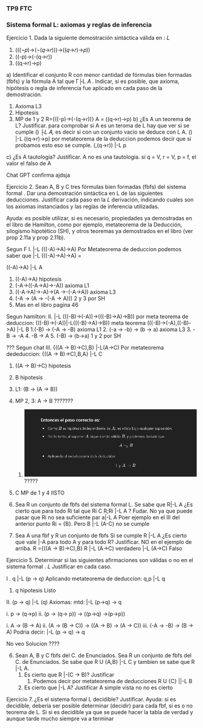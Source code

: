 ### TP9 FTC
### Sistema formal L: axiomas y reglas de inferencia

Ejercicio 1. Dada la siguiente demostración sintáctica válida en  : 𝐿
 
1.   (((¬𝑝)→(¬(𝑞→𝑟)))→((𝑞→𝑟)→𝑝))
2.    ((-p)->(-(q->r))
3.  ((q->r)->p)
 
a)  Identificar  el  conjunto  R  con  menor  cantidad  de  fórmulas  bien  formadas  (fbfs) y la 
fórmula  A  tal  que Γ├L 𝐴 .  Indicar,  si  es  posible,  que  axioma,  hipótesis  o  regla  de 
inferencia fue aplicado en cada paso de la demostración. 
1. Axioma L3
2. Hipotesis
3. MP de 1 y 2
R={((-p)->(-(q->r))}
A = ((q->r)->p)
b)  ¿Es A  un teorema de  L? Justificar.
para comprobar si A es un teroma de L hay que ver si se cumple
() ├𝐿 𝐴, es decir si con un conjunto vacio se deduce con L A.
() |-L ((q->r)->p)
por metateorema de la deduccion podemos decir que si probamos esto eso se cumple.
(,(q->r)) |-L p

c)  ¿Es A  tautología? Justificar.
A no es una tautologia.
si q = V, r = V, p = f, el valor el falso de A

Chat GPT confirma ajdsja


Ejercicio  2. Sean  A,  B y C  tres fórmulas bien formadas (fbfs) del sistema formal  . Dar una 
demostración  sintáctica  en  L  de  las  siguientes  deducciones.  Justificar  cada  paso  en  la 𝐿
derivación, indicando cuales son los axiomas instanciados y las reglas de inferencia utilizadas.  
 
Ayuda: es posible utilizar, si es necesario, propiedades ya demostradas en el libro de Hamilton, 
como  por  ejemplo,  metateorema  de la Deducción, silogismo hipotético (SH), y otros teoremas 
ya demostrados en el libro (ver prop 2.11a y prop 2.11b).


Segun F
I. |-L (((-A)->A)->A)
Por Metateorema de deduccion podemos saber que 
|-L (((-A)->A)->A) =

 ((-A)->A) |-L A

1) ((-A)->A) hipotesis
2) (-A->((-A->A)->-A)) axioma L1
3) ((-A->A)->-A)->(A ->-(-A->A)) axioma L3
4) (-A -> (A -> -(-A -> A))) 2 y 3 por SH
5) Mas en el libro pagina 46


Segun hamilton:
II. |-L (((-B)->(-A))->(((-B)->A)->B))
por meta teorema de deduccion:
(((-B)->(-A))|-L(((-B)->A)->B))
meta teorema
(((-B)->(-A),((-B)->A) |-L B
1.(-B) -> (-A -> -B) axioma L1
2. (-a -> -b) -> (b -> a) axioma L3
3. -B -> -A
4. -B -> A
5. (-B) -> (b->a) 1 y 2 por SH

???
Segun chat
III. {((A -> B)->C),B} |-L(A->C)
Por metateorema dededuccion:
{((A -> B)->C),B,A} |-L C
1) ((A -> B)->C) hipotesis
2)  B hipotesis
3)  L1: (B -> (A -> B))
4)  MP 2, 3: A -> B ???????
    1) ![alt text](image.png) ?????
5) C MP de 1 y 4
lISTO


3) Sea R un conjunto de fbfs del sistema formal L. Se sabe que R|-L A ¿Es cierto que para todo Ri tal que Ri C R;Ri |-L A ? Fudar.
   No ya que puede pasar que Ri no sea suficiente par a|-L A
   Poer ejemplo en el III del anterior punto 
   Ri = {B}.
   Pero B |-L (A-C) no se cumple

4) Sea A una fbf y R un conjunto de fbfs Si se cumple R |-L A ¿Es cierto que vale |-A para todo A y para  todo R? Justificar.
   NO en el ejemplo de arriba.
   R ={((A -> B)->C),B}
   R |-L (A->C) verdadero
|-L (A->C) Falso

Ejercicio 5. Determinar si las siguientes afirmaciones son válidas o no en el sistema formal  . 𝐿
Justificar en cada caso. 

I . q |-L (p -> q)
Aplicando metateorema de deduccion:
q,p |-L q
1) q hipotesis
   Listo

II. (p -> q) |-L (q)
Axiomas:
mtd: |-L (p->q) -> q



i. p -> (q->p)
ii. (p -> (q-> p)) -> ((p->q) ->(p->p))




i. A -> (B -> A)
ii. (A -> (B -> C)) -> ((A -> B) -> (A -> C))
iii. (-A -> -B) -> (B -> A)
Podria decir:
|-L (p -> q) -> q

 

 No veo Solucion ????

 6. Sean A, B y C fbfs del C. de Enunciados. Sea R un conjunto de fbfs del C. de Enunciados. Se sabe que R U {A,B} |-L C y tambien se sabe que R |-L A.
    1. Es cierto que R |-(C -> B)? Justificar
       1. Podemos decir por metateorema de deducciones
            R U {C} ||-L B
    2. Es cierto que |-L A? Justificar 
   A simple vista no no es cierto


Ejercicio 7. ¿Es el sistema formal L  decidible? Justificar.
Ayuda: si es decidible, debería ser posible determinar (decidir) para cada fbf, si es o no teorema 
de  L. 
   Si si es decidible ya que se puede hacer la tabla de verdad y aunque tarde mucho siempre va a terminar